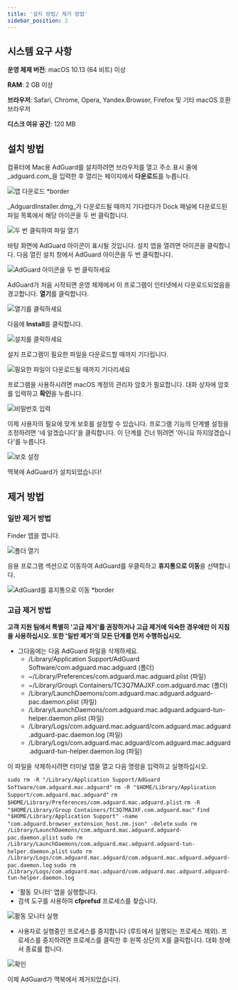 ```yaml
---
title: '설치 방법/ 제거 방법'
sidebar_position: 2
---
```


## 시스템 요구 사항

**운영 체제 버전**: macOS 10.13 (64 비트) 이상

**RAM**: 2 GB 이상

**브라우저**: Safari, Chrome, Opera, Yandex.Browser, Firefox 및 기타 macOS 호환 브라우저

**디스크 여유 공간**: 120 MB

## 설치 방법

컴퓨터에 Mac용 AdGuard를 설치하려면 브라우저를 열고 주소 표시 줄에 _adguard.com_을 입력한 후 열리는 페이지에서 **다운로드**를 누릅니다.

![앱 다운로드 *border](https://cdn.adtidy.org/content/kb/ad_blocker/mac/1.jpg)

_AdguardInstaller.dmg_가 다운로드될 때까지 기다렸다가 Dock 패널에 다운로드된 파일 목록에서 해당 아이콘을 두 번 클릭합니다.

![두 번 클릭하여 파일 열기](https://cdn.adtidy.org/content/kb/ad_blocker/mac/installation_open_the_file.jpg)

바탕 화면에 AdGuard 아이콘이 표시될 것입니다. 설치 앱을 열려면 아이콘을 클릭합니다. 다음 열린 설치 창에서 AdGuard 아이콘을 두 번 클릭합니다.

![AdGuard 아이콘을 두 번 클릭하세요](https://cdn.adtidy.org/content/kb/ad_blocker/mac/3.jpg)

AdGuard가 처음 시작되면 운영 체제에서 이 프로그램이 인터넷에서 다운로드되었음을 경고합니다. **열기**를 클릭합니다.

![열기를 클릭하세요](https://cdn.adtidy.org/content/kb/ad_blocker/mac/4.jpg)

다음에 **Install**를 클릭합니다.

![설치를 클릭하세요](https://cdn.adtidy.org/public/Adguard/kb/installation/Mac/en/5.png)

설치 프로그램이 필요한 파일을 다운로드할 때까지 기다립니다.

![필요한 파일이 다운로드될 때까지 기다리세요](https://cdn.adtidy.org/content/kb/ad_blocker/mac/6.jpg)

프로그램을 사용하시려면 macOS 계정의 관리자 암호가 필요합니다. 대화 상자에 암호를 입력하고 **확인**을 누릅니다.

![비밀번호 입력](https://cdn.adtidy.org/content/kb/ad_blocker/mac/7.jpg)

이제 사용자의 필요에 맞게 보호를 설정할 수 있습니다. 프로그램 기능의 단계별 설정을 조정하려면 '네 알겠습니다'을 클릭합니다. 이 단계를 건너 뛰려면 '아니요 하지않겠습니다'를 누릅니다.

![보호 설정](https://cdn.adtidy.org/content/kb/ad_blocker/mac/installation-wizard.jpg)

맥북에 AdGuard가 설치되었습니다!

## 제거 방법

### 일반 제거 방법
Finder 앱을 엽니다.

![폴더 열기](https://cdn.adtidy.org/public/Adguard/En/Articles/howtodelete/finder.png)

응용 프로그램 섹션으로 이동하여 AdGuard를 우클릭하고 **휴지통으로 이동**을 선택합니다.

![AdGuard를 휴지통으로 이동 *border](https://cdn.adtidy.org/content/kb/ad_blocker/mac/11.jpg)

### 고급 제거 방법

**고객 지원 팀에서 특별히 '고급 제거'를 권장하거나 고급 제거에 익숙한 경우에만 이 지침을 사용하십시오. 또한 '일반 제거'의 모든 단계를 먼저 수행하십시오.**

* 그다음에는 다음 AdGuard 파일을 삭제하세요.
    * /Library/Application Support/AdGuard Software/com.adguard.mac.adguard (폴더)
    * ~/Library/Preferences/com.adguard.mac.adguard.plist (파일)
    * ~/Library/Group\ Containers/TC3Q7MAJXF.com.adguard.mac (폴더)
    * /Library/LaunchDaemons/com.adguard.mac.adguard.adguard-pac.daemon.plist (파일)
    * /Library/LaunchDaemons/com.adguard.mac.adguard.adguard-tun-helper.daemon.plist (파일)
    * /Library/Logs/com.adguard.mac.adguard/com.adguard.mac.adguard.adguard-pac.daemon.log (파일)
    * /Library/Logs/com.adguard.mac.adguard/com.adguard.mac.adguard.adguard-tun-helper.daemon.log (파일)

이 파일을 삭제하시려면 터미널 앱을 열고 다음 명령을 입력하고 실행하십시오.

`sudo rm -R "/Library/Application Support/AdGuard Software/com.adguard.mac.adguard"` `rm -R "$HOME/Library/Application Support/com.adguard.mac.adguard"` `rm $HOME/Library/Preferences/com.adguard.mac.adguard.plist` `rm -R "$HOME/Library/Group Containers/TC3Q7MAJXF.com.adguard.mac"` `find "$HOME/Library/Application Support" -name "com.adguard.browser_extension_host.nm.json" -delete` `sudo rm /Library/LaunchDaemons/com.adguard.mac.adguard.adguard-pac.daemon.plist` `sudo rm /Library/LaunchDaemons/com.adguard.mac.adguard.adguard-tun-helper.daemon.plist` `sudo rm /Library/Logs/com.adguard.mac.adguard/com.adguard.mac.adguard.adguard-pac.daemon.log` `sudo rm /Library/Logs/com.adguard.mac.adguard/com.adguard.mac.adguard.adguard-tun-helper.daemon.log`

* '활동 모니터' 앱을 실행합니다.
* 검색 도구를 사용하여 **cfprefsd** 프로세스를 찾습니다.

![활동 모니터 실행](https://cdn.adtidy.org/content/kb/ad_blocker/mac/22.jpg)

* 사용자로 실행중인 프로세스를 중지합니다 (루트에서 실행되는 프로세스 제외). 프로세스를 중지하려면 프로세스를 클릭한 후 왼쪽 상단의 X를 클릭합니다. 대화 창에서 종료를 합니다.

![확인](https://cdn.adtidy.org/content/kb/ad_blocker/mac/33.jpg)

이제 AdGuard가 맥북에서 제거되었습니다.
